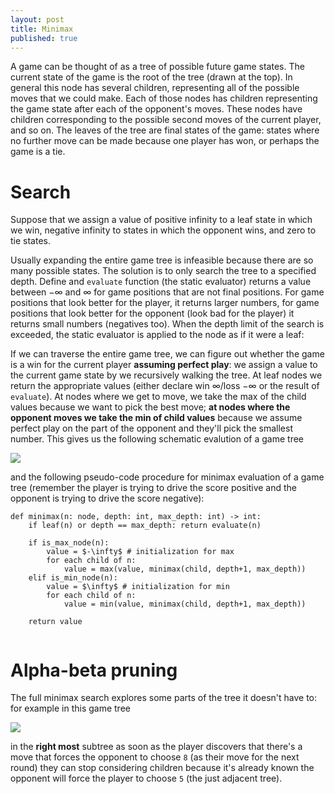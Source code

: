 ```yaml
---
layout: post
title: Minimax
published: true
---
```


A game can be thought of as a tree of possible future game states.
The current state of the game is the root of the tree (drawn at the top).
In general this node has several children, representing all of the possible moves that we could make. Each of those nodes has children representing the game state after each of the opponent's moves. These nodes have children corresponding to the possible second moves of the current player, and so on. The leaves of the tree are final states of the game: states where no further move can be made because one player has won, or perhaps the game is a tie.

# Search

Suppose that we assign a value of positive infinity to a leaf state in which we win, negative infinity to states in which the opponent wins, and zero to tie states.

Usually expanding the entire game tree is infeasible because there are so many possible states. The solution is to only search the tree to a specified depth. Define and `evaluate` function (the static evaluator) returns a value between $-\infty$ and $\infty$ for game positions that are not final positions. For game positions that look better for the player, it returns larger numbers, for game positions that look better for the opponent (look bad for the player) it returns small numbers (negatives too). When the depth limit of the search is exceeded, the static evaluator is applied to the node as if it were a leaf:

If we can traverse the entire game tree, we can figure out whether the game is a win for the current player **assuming perfect play**: we assign a value to the current game state by we recursively walking the tree. At leaf nodes we return the appropriate values (either declare win $\infty$/loss $-\infty$ or the result of `evaluate`). At nodes where we get to move, we take the max of the child values because we want to pick the best move; **at nodes where the opponent moves we take the min of child values** because we assume perfect play on the part of the opponent and they'll pick the smallest number. This gives us the following schematic evalution of a game tree
<p>
<img style="display:block; margin:auto;" src="{{ "/images/minimax.svg" | absolute_url }}">
</p>
and the following pseudo-code procedure for minimax evaluation of a game tree (remember the player is trying to drive the score positive and the opponent is trying to drive the score negative):

```
def minimax(n: node, depth: int, max_depth: int) -> int:
    if leaf(n) or depth == max_depth: return evaluate(n)
    
    if is_max_node(n): 
        value = $-\infty$ # initialization for max
        for each child of n:
            value = max(value, minimax(child, depth+1, max_depth))
    elif is_min_node(n):
        value = $\infty$ # initialization for min
        for each child of n:
            value = min(value, minimax(child, depth+1, max_depth))
            
    return value
        
```

# Alpha-beta pruning

The full minimax search explores some parts of the tree it doesn't have to: for example in this game tree

<p>
<img style="display:block; margin:auto;" src="{{ "/images/ab_pruning.jpg" | absolute_url }}">
</p>

in the **right most** subtree as soon as the  player discovers that there's a move that forces the opponent to choose `8` (as their move for the next round) they can stop considering children because it's already known the opponent will force the player to choose `5` (the just adjacent tree).
